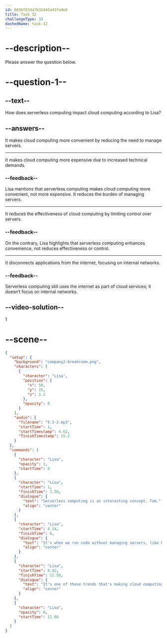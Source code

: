 ```yaml
---
id: 6636f834a7b32443a43fa4e0
title: Task 32
challengeType: 19
dashedName: task-32
---
```


<!-- (Audio) Lisa: Serverless computing is an interesting concept, Tom. It's when we run code without managing servers, like having computer helpers. It's one of those trends that's making cloud computing even more convenient. -->

# --description--

Please answer the question below.

# --question-1--

## --text--

How does serverless computing impact cloud computing according to Lisa?

## --answers--

It makes cloud computing more convenient by reducing the need to manage servers.

---

It makes cloud computing more expensive due to increased technical demands.

### --feedback--

Lisa mentions that serverless computing makes cloud computing more convenient, not more expensive. It reduces the burden of managing servers.

---

It reduces the effectiveness of cloud computing by limiting control over servers.

### --feedback--

On the contrary, Lisa highlights that serverless computing enhances convenience, not reduces effectiveness or control.

---

It disconnects applications from the internet, focusing on internal networks.

### --feedback--

Serverless computing still uses the internet as part of cloud services; it doesn’t focus on internal networks.

## --video-solution--

1

# --scene--

```json
{
  "setup": {
    "background": "company2-breakroom.png",
    "characters": [
      {
        "character": "Lisa",
        "position": {
          "x": 50,
          "y": 15,
          "z": 1.2
        },
        "opacity": 0
      }
    ],
    "audio": {
      "filename": "5.3-2.mp3",
      "startTime": 1,
      "startTimestamp": 4.62,
      "finishTimestamp": 15.2
    }
  },
  "commands": [
    {
      "character": "Lisa",
      "opacity": 1,
      "startTime": 0
    },
    {
      "character": "Lisa",
      "startTime": 1,
      "finishTime": 3.58,
      "dialogue": {
        "text": "Serverless computing is an interesting concept, Tom.",
        "align": "center"
      }
    },
    {
      "character": "Lisa",
      "startTime": 4.14,
      "finishTime": 8,
      "dialogue": {
        "text": "It's when we run code without managing servers, like having computer helpers.",
        "align": "center"
      }
    },
    {
      "character": "Lisa",
      "startTime": 8.42,
      "finishTime": 11.58,
      "dialogue": {
        "text": "It's one of those trends that's making cloud computing even more convenient.",
        "align": "center"
      }
    },
    {
      "character": "Lisa",
      "opacity": 0,
      "startTime": 12.08
    }
  ]
}
```
